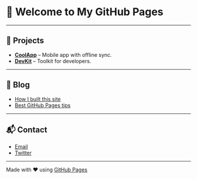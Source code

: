 # 🌟 Welcome to My GitHub Pages

---

## 🔧 Projects
- [**CoolApp**](https://github.com/yourusername/coolapp) – Mobile app with offline sync.
- [**DevKit**](https://github.com/yourusername/devkit) – Toolkit for developers.

---

## 📝 Blog
- [How I built this site](https://yourusername.github.io/blog/how-i-built)
- [Best GitHub Pages tips](https://yourusername.github.io/blog/github-pages-tips)

---

## 📬 Contact
- [Email](mailto:your@email.com)
- [Twitter](https://twitter.com/yourhandle)

---
Made with ❤️ using [GitHub Pages](https://pages.github.com)
